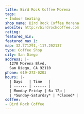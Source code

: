 ```yaml
---
title: Bird Rock Coffee Morena
tags:
- Indoor Seating
shop_name: Bird Rock Coffee Morena
website: http://birdrockcoffee.com
rating:
featured_min:
featured_max_1:
map: 32.771291,-117.202137
type: Coffee Shop
city: San Diego
address: |-
  1270 Morena Blvd,
  San Diego, CA 92110
phone: 619-272-0203
hours: |-
  | Days   | Time   |
  | ------ | ------ |
  | Monday-Friday | 6a-12p |
  | *Sunday-Saturday* | *Closed* |
coffee:
- Bird Rock Coffee 
---
```

